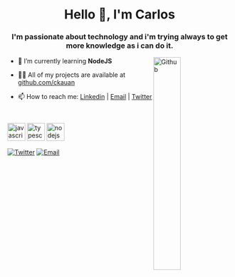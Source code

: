 <h1 align="center">Hello 👋, I'm Carlos</h1>
<h3 align="center">I'm passionate about technology and i'm trying always to get more knowledge as i can do it.</h3>
<img width="35%" align="right" alt="Github" src="https://user-images.githubusercontent.com/48678280/88862734-4903af80-d201-11ea-968b-9c939d88a37c.gif" />


- 🌱 I’m currently learning **NodeJS**

- 👨‍💻 All of my projects are available at [github.com/ckauan](/ckauan)

- 📫 How to reach me: <a href="https://www.linkedin.com/in/carlos-kauãn-moreira-de-sousa-6325371a6/">Linkedin</a> | <a href="carloskauanmoreiradesousa@gmail.com">Email</a> | <a href="https://twitter.com/carlaodamassaa">Twitter</a>

<br>

<p align="left">
  <img src="https://devicons.github.io/devicon/devicon.git/icons/javascript/javascript-original.svg" alt="javascript" width="40" height="40"/>
  <img src="https://devicon.dev/devicon.git/icons/typescript/typescript-original.svg" alt="typescript" width="40" height="40"/>
  <img src="https://devicon.dev/devicon.git/icons/nodejs/nodejs-original.svg" alt="nodejs" width="40" height="40"/>
  
<br>

[![Twitter](https://img.shields.io/badge/@carlaodamassaa-1DA1F2?style=circle&logo=twitter&logoColor=white)](https://twitter.com/carlaodamassaa) 
[![Email](https://img.shields.io/badge/carloskauanmoreiradesousa@gmail.com-D14836?style=flat-square&logo=gmail&logoColor=white)](mailto:carloskauanmoreiradesousa@gmail.com)

